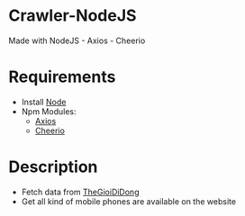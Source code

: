 # Crawler-NodeJS

Made with NodeJS - Axios - Cheerio

# Requirements

- Install [Node](https://nodejs.org/en/download/)
- Npm Modules:
  - [Axios](https://www.npmjs.com/package/axios)
  - [Cheerio](https://www.npmjs.com/package/cheerio)

# Description

- Fetch data from [TheGioiDiDong](https://www.thegioididong.com/)
- Get all kind of mobile phones are available on the website
